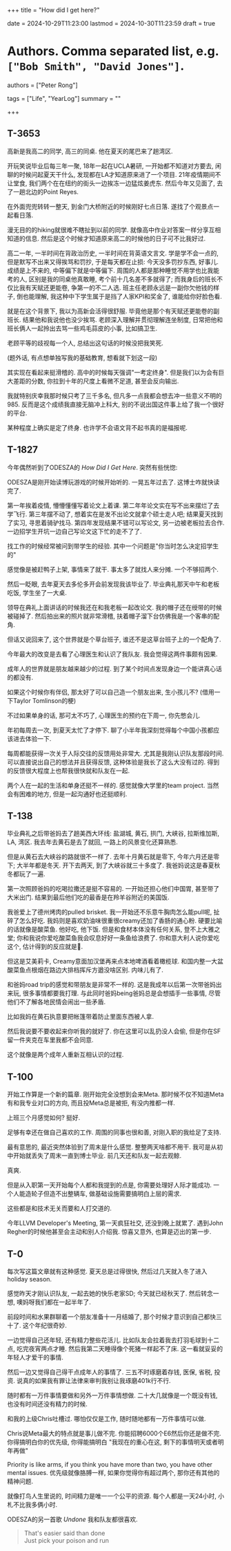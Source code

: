 +++
title = "How did I get here?"

date = 2024-10-29T11:23:00
lastmod = 2024-10-30T11:23:59
draft = true

# Authors. Comma separated list, e.g. `["Bob Smith", "David Jones"]`.
authors = ["Peter Rong"]

tags = ["Life", "YearLog"]
summary = ""

+++

## T-3653

<!--
High school
-->
高新是我高二的同学, 高三的同桌.
他在夏天的尾巴来了趟湾区.

开玩笑说毕业后每三年一聚, 18年一起在UCLA暑研, 一开始都不知道对方要去, 闲聊的时候问起夏天干什么, 发现都在LA才知道原来进了一个项目.
21年疫情期间不让堂食, 我们两个在在纽约的街头一边挨冻一边猛炫姜虎东.
然后今年又见面了, 去了一趟北边的Point Reyes.

在外面兜兜转转一整天, 到金门大桥附近的时候刚好七点日落.
遂找了个观景点一起看日落.

漫无目的的hiking就很难不瞎扯到以前的同学.
就像高中作业对答案一样分享互相知道的信息.
然后是这个时候才知道原来高二的时候他的日子可不比我好过.

高二一年, 一半时间在背政治历史, 一半时间在背英语文言文.
学是学不会一点的, 但是默写不出来又得挨骂和罚抄, 于是每天都在止损: 今天没多罚抄东西, 好事儿.
成绩是上不来的, 中等偏下就是中等偏下.
周围的人都是那种睡觉不用学也比我能考的人, 区别是我的同桌他真敢睡, 考个前十几名差不多就得了; 而我身后的班长不仅比我有天赋还更能卷, 争第一的不二人选.
班主任老顾永远是一副你欠他钱的样子, 倒也能理解, 我这种中下学生属于是挡了人家KPI和奖金了, 谁能给你好脸色看.

就是在这个背景下, 我以为高新会活得很舒服.
毕竟他是那个有天赋还更能卷的副班长.
结果他和我说他也没少挨骂.
老顾深入理解并贯彻理解连坐制度, 日常把他和班长俩人一起拎出去骂一些鸡毛蒜皮的小事, 比如搞卫生.

老顾平等的歧视每一个人, 总结出这句话的时候没把我笑死.

(题外话, 有点想单独写我的基础教育, 想看就下划这一段)

其实现在看起来挺滑稽的.
高中的时候每天强调"一考定终身".
但是我们以为会有巨大差距的分数, 你拉到十年的尺度上看微不足道, 甚至会反向输出.

我就特别庆幸我那时候只考了三千多名, 但凡多一点我都会想去冲一些意义不明的985.
反而是这个成绩我直接无脑冲上科大, 别的不说出国这件事上给了我一个很好的平台.

某种程度上确实是定了终身.
也许学不会语文背不起书真的是福报呢.

## T-1827
<!--
5 yrs ago
-->
今年偶然听到了ODESZA的 _How Did I Get Here_.
突然有些恍惚:

ODESZA是刚开始读博玩游戏的时候开始听的. 
一晃五年过去了. 这博士咋就快读完了.

第一年挨着疫情, 懵懵懂懂写着论文上着课.
第二年年论文实在写不出来摆烂了去学飞行.
第三年摆不动了, 想着实在是发不出论文就拿个硕士走人吧; 结果夏天找到了实习, 寻思着骑驴找马.
第四年发现结果不错可以写论文, 另一边被老板拉去合作. 
一边招学生开坑一边自己写论文这下忙的走不了了.

找工作的时候经常被问到带学生的经验. 
其中一个问题是"你当时怎么决定招学生的"

感觉像是被赶鸭子上架, 事情来了就干.
事太多了就找人来分摊.
一个不够招两个.

然后一眨眼, 去年夏天去多伦多开会前发现我该毕业了.
毕业典礼那天中午和老板吃饭, 学生坐了一大桌.

领导在典礼上面讲话的时候我还在和我老板一起改论文.
我的帽子还在绶带的时候被碰掉了.
然后拍出来的照片就非常滑稽, 扶着帽子溜下台仿佛我是一个客串的配角.

但话又说回来了, 这个世界就是个草台班子, 谁还不是这草台班子上的一个配角了.

<!--
## T-205
GF
-->
今年最大的改变是去看了心理医生和认识了我队友.
我会觉得这两件事颇有因果.

成年人的世界就是朋友越来越少的过程.
到了某个时间点发现身边一个能讲真心话的都没有.

如果这个时候你有伴侣, 那太好了可以自己造一个朋友出来, 生小孩儿不?
(借用一下Taylor Tomlinson的梗)

不过如果单身的话, 那可太不巧了, 心理医生的预约在下周一, 你先憋会儿.

年初每周去一次, 到夏天太忙了才停下.
聊了小半年我深刻觉得每个中国小孩都应该进去体验一下.

每周都能获得一次关于人际交往的反馈用处非常大.
尤其是我刚认识队友那段时间.
可以直接说出自己的想法并且获得反馈, 这种体验是我长了这么大没有过的.
得到的反馈很大程度上也帮我很快就和队友在一起.

两个人在一起的生活和单身还挺不一样的.
感觉就像大学里的team project.
当然会有困难的地方, 但是一起沟通好也还挺顺利.

<!--
Road trip * 2
-->

## T-138

毕业典礼之后带爸妈去了趟美西大环线: 盐湖城, 黄石, 拱门, 大峡谷, 拉斯维加斯, LA, 湾区.
我去年去黄石是去了就回, 一路上的风景变化还算熟悉.

但是从黄石去大峡谷的路就很不一样了.
去年十月黄石就是零下, 今年六月还是零下; 大半年都是冬天.
开下去两天, 到了大峡谷就三十多度了. 
我爸妈说这是春夏秋冬都玩了一遍.

第一次照顾爸妈的吃喝拉撒还是挺不容易的.
一开始还担心他们中国胃, 甚至带了大米出门.
结果到最后他们吃的最香是在羚羊谷附近的美国饭.

我爸爱上了德州烤肉的pulled brisket. 
我一开始还不乐意牛胸肉怎么能pull呢, 扯碎了怎么好吃.
我妈则是喜欢奶油味很重很creamy还加了香肠的通心粉.
硬要比喻的话就像是酸菜鱼.
他好吃, 他下饭.
但是和食材本体没有任何关系, 登不上大雅之堂; 你和我说你爱吃酸菜鱼我会叹息好好一条鱼给浪费了.
你和意大利人说你爱吃这个, 估计得到的反应就是🤌.

但这是艾美莉卡, Creamy意面加汉堡再来点本地啤酒看着橄榄球.
和国内整一大盆酸菜鱼点根烟在路边大排档挥斥方遒没啥区别.
内味儿有了.

和爸妈road trip的感觉和带朋友是非常不一样的.
这是我成年以后第一次带爸妈出来玩, 很多事情都要我打理.
与此同时爸妈being爸妈总是会想插手一些事情, 尽管他们不了解各地民情会闹出一些矛盾.

比如我妈在黄石执意要把帐篷带着防止里面东西被人拿.

然后我说要不要收起来你听我的就好了.
你在这里可以乱扔没人会偷, 但是你在SF留一件夹克在车里我都不会同意.

这个就像是两个成年人重新互相认识的过程.

## T-100
<!-- New job  -->
开始工作算是一个新的篇章.
刚开始完全没想到会来Meta.
那时候不仅不知道Meta有和我专业对口的方向, 而且投Meta总是被拒, 有没内推都一样.

上班三个月感觉如何? 挺好.

足够有幸还在做自己喜欢的工作.
周围的同事也很和善, 对刚入职的我给足了支持.

最有意思的, 最近突然体验到了周末是什么感觉.
整整两天啥都不用干. 
我可是从初中开始就丢失了周末一直到博士毕业.
前几天还和队友一起去观鲸.

真爽.

但是从入职第一天开始每个人都和我提到的点是, 你需要处理好人际才能成功.
一个人能造轮子但造不出整辆车, 做基础设施需要搞明白上层的需求.

这些都是和技术无关而要和人打交道的.

今年LLVM Developer's Meeting, 第一天疯狂社交, 还没到晚上就累了.
遇到John Regher的时候他甚至会主动和别人介绍我. 
惊喜又意外, 也算是迈出的第一步.

## T-0

每次写这篇文章就有这种感觉.
夏天总是过得很快, 然后过几天就入冬了进入holiday season.

感觉昨天才刚认识队友, 一起去她的快乐老家SD; 今天就已经秋天了.
然后转念一想, 噢妈呀我们都在一起半年了.

前段时间和水果群聊着一个朋友准备十一月结婚了, 那个时候才意识到自己都快三十了.
这个年纪很奇妙.

一边觉得自己还年轻, 还有精力整些花活儿.
比如队友会拉着我去打羽毛球到十二点, 吃完夜宵两点才睡.
然后我第二天睡得像个死猪一样起不了床.
这一看就妥妥的年轻人才爱干的事情.

然后一边又觉得自己得干点成年人的事情了.
三五不时琢磨着存钱, 医保, 省税, 投资.
说真的如果我有罪让法律来审判我别让我琢磨401k行不行.

随时都有一万件事情要做和另外一万件事情想做.
二十大几就像是一个既没有钱, 也没有时间还没有精力的时候.

和我的上级Chris吐槽过.
哪怕仅仅是工作, 随时随地都有一万件事情可以做. 

Chris说Meta最大的特点就是事儿做不完.
你能招聘6000个E6然后你还是做不完.
你得搞明白你的优先级, 你得能搞明白 "我现在的重心在这, 剩下的事情明天或者明年再做"

Priority is like arms, if you think you have more than two, you have other mental issues.
优先级就像胳膊一样, 如果你觉得你有超过两个, 那你还有其他的精神问题.

就像打鸟人生里说的, 时间精力是唯一一个公平的资源. 
每个人都是一天24小时, 小札不比我多俩小时.

ODESZA的另一首歌 _Undone_
我和队友都很喜欢.

> That's easier said than done  
> Just pick your poison and run  
